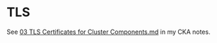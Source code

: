 # TLS

See [03 TLS Certificates for Cluster Components.md](https://bitbucket.metro.ad.selinc.com/users/davesarg/repos/certified-kubernetes-administrator/browse/07%20Security/03%20TLS%20Certificates%20for%20Cluster%20Components.md) in my CKA notes.

